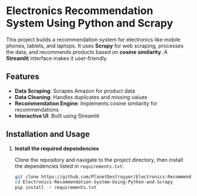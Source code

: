 # Electronics Recommendation System Using Python and Scrapy

This project builds a recommendation system for electronics like mobile phones, tablets, and laptops. It uses **Scrapy** for web scraping, processes the data, and recommends products based on **cosine similarity**. A **Streamlit** interface makes it user-friendly.

## Features

- **Data Scraping**: Scrapes Amazon for product data
- **Data Cleaning**: Handles duplicates and missing values  
- **Recommendation Engine**: Implements cosine similarity for recommendations
- **Interactive UI**: Built using Streamlit

## Installation and Usage

1. **Install the required dependencies**

   Clone the repository and navigate to the project directory, then install the dependencies listed in `requirements.txt`:

   ```bash
   git clone https://github.com/PlanetDestroyyer/Electronics-Recommendation-System-Using-Python-and-Scrapy.git
   cd Electronics-Recommendation-System-Using-Python-and-Scrapy
   pip install -r requirements.txt